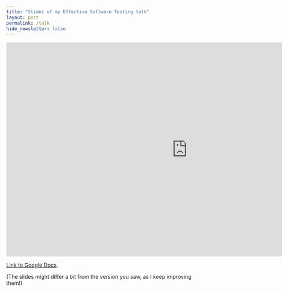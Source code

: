 ```yaml
---
title: "Slides of my Effective Software Testing talk"
layout: post
permalink: /talk
hide_newsletter: false
---
```


<iframe src="https://docs.google.com/presentation/d/e/2PACX-1vTTM3rVTOPKbgUjcFSrocu40phFd9iD9PxnEe55HUNdHqiRIcHMSoK-CrRIP3_XDLaQaTKloW3MlX5I/embed?start=false&loop=false&delayms=3000" frameborder="0" width="960" height="569" allowfullscreen="true" mozallowfullscreen="true" webkitallowfullscreen="true"></iframe>

[Link to Google Docs](https://docs.google.com/presentation/d/17MVXOgCQ9J_pBvwuko12GvUvgIbPv0716nY540eEM_A/edit?usp=sharing).

(The slides might differ a bit from the version you saw, as I keep improving them!)